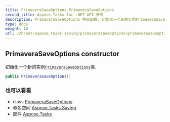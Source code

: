 ```yaml
---
title: PrimaveraSaveOptions.PrimaveraSaveOptions
second_title: Aspose.Tasks for .NET API 参考
description: PrimaveraSaveOptions 构造函数. 初始化一个新的实例PrimaveraSaveOptions类.
type: docs
weight: 10
url: /zh/net/aspose.tasks.saving/primaverasaveoptions/primaverasaveoptions/
---
```

## PrimaveraSaveOptions constructor

初始化一个新的实例[`PrimaveraSaveOptions`](../)类.

```csharp
public PrimaveraSaveOptions()
```

### 也可以看看

* class [PrimaveraSaveOptions](../)
* 命名空间 [Aspose.Tasks.Saving](../../primaverasaveoptions/)
* 部件 [Aspose.Tasks](../../../)


